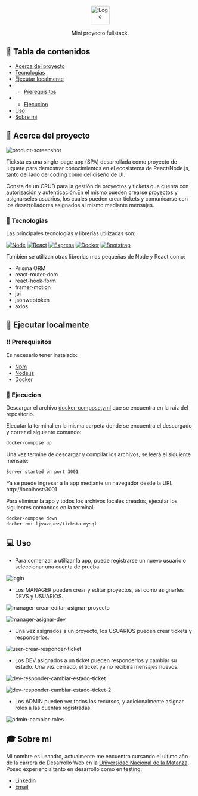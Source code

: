 <br />
<div align="center">
  <a href="https://github.com/othneildrew/Best-README-Template">
    <img src="readme_assets/logo.png" alt="Logo" height="50">
  </a>

  <p align="center">
    Mini proyecto fullstack.
    <br />
    <!-- <a href="https://github.com/othneildrew/Best-README-Template"><strong>Live demo</strong></a> -->
  </p>
</div>

## 📔 Tabla de contenidos

- [Acerca del proyecto](#🌟-acerca-del-proyecto)
- [Tecnologias](#👾-tecnologias)
- [Ejecutar localmente](#🧰-ejecutar-localmente)
- - [Prerequisitos](#‼️-prerequisitos)
- - [Ejecucion](#🏃-ejecucion)
- [Uso](#💻-uso)
- [Sobre mi](#🎓-sobre-mi)

## 🌟 Acerca del proyecto

![product-screenshot]

Ticksta es una single-page app (SPA) desarrollada como proyecto de juguete para demostrar conocimientos en el ecosistema de React/Node.js, tanto del lado del coding como del diseño de UI.

Consta de un CRUD para la gestión de proyectos y tickets que cuenta con autorización y autenticación.En el mismo pueden crearse proyectos y asignarseles usuarios, los cuales pueden crear tickets y
comunicarse con los desarrolladores asignados al mismo mediante mensajes.

### 👾 Tecnologias

Las principales tecnologías y librerías utilizadas son:

[![Node][node]][node-url]
[![React][react.js]][react-url]
[![Express][express]][react-url]
[![Docker][docker]][docker-url]
[![Bootstrap][bootstrap.com]][bootstrap-url]

Tambien se utilizan otras librerias mas pequeñas de Node y React como:

- Prisma ORM
- react-router-dom
- react-hook-form
- framer-motion
- joi
- jsonwebtoken
- axios

## 🧰 Ejecutar localmente

### ‼️ Prerequisitos

Es necesario tener instalado:

- [Npm](https://www.npmjs.com/)
- [Node.js](https://nodejs.org/en/)
- [Docker](https://www.docker.com/)

### 🏃 Ejecucion

Descargar el archivo [docker-compose.yml](docker-compose.yml) que se encuentra en la
raiz del repositorio.

Ejecutar la terminal en la misma carpeta donde se encuentra el descargado y correr el siguiente comando:

```sh
docker-compose up
```

Una vez termine de descargar y compilar los archivos, se leerá el siguiente mensaje:

```sh
Server started on port 3001
```

Ya se puede ingresar a la app mediante un navegador desde la URL http://localhost:3001

Para eliminar la app y todos los archivos locales creados, ejecutar los siguientes comandos en la terminal:

```sh
docker-compose down
docker rmi ljvazquez/ticksta mysql
```

## 💻 Uso

- Para comenzar a utilizar la app, puede registrarse un nuevo usuario o seleccionar una cuenta de prueba.

![login]

- Los MANAGER pueden crear y editar proyectos, asi como asignarles DEVS y USUARIOS.

![manager-crear-editar-asignar-proyecto]

![manager-asignar-dev]

- Una vez asignados a un proyecto, los USUARIOS pueden crear tickets y responderlos.

![user-crear-responder-ticket]

- Los DEV asignados a un ticket pueden responderlos y cambiar su estado. Una vez cerrado,
  el ticket ya no recibirá mensajes nuevos.

![dev-responder-cambiar-estado-ticket]

![dev-responder-cambiar-estado-ticket-2]

- Los ADMIN pueden ver todos los recursos, y adicionalmente asignar roles a las cuentas
  registradas.

![admin-cambiar-roles]

## 🎓 Sobre mi

Mi nombre es Leandro, actualmente me encuentro cursando el ultimo año de la carrera de Desarrollo Web en la [Universidad Nacional de la Matanza](https://www.unlam.edu.ar/).
Poseo experiencia tanto en desarrollo como en testing.

- [Linkedin](https://www.linkedin.com/in/lvazquez-dev/)
- [Email](mailto:ljvazquez00@gmail.com)

[product-screenshot]: readme_assets/tickets_screenshot.png
[login-screenshot]: readme_assets/login.png
[admin-cambiar-roles]: readme_assets/admin-cambiar-roles.gif
[dev-responder-cambiar-estado-ticket]: readme_assets/dev-responder-cambiar-estado-ticket.gif
[dev-responder-cambiar-estado-ticket-2]: readme_assets/dev-responder-cambiar-estado-ticket-2.gif
[login]: readme_assets/login.gif
[manager-asignar-dev]: readme_assets/manager-asignar-dev.gif
[manager-crear-editar-asignar-proyecto]: readme_assets/manager-crear-editar-asignar-proyecto.gif
[user-crear-responder-ticket]: readme_assets/user-crear-responder-ticket.gif
[react.js]: https://img.shields.io/badge/React-20232A?style=for-the-badge&logo=react&logoColor=61DAFB
[react-url]: https://reactjs.org/
[bootstrap.com]: https://img.shields.io/badge/Bootstrap-563D7C?style=for-the-badge&logo=bootstrap&logoColor=white
[bootstrap-url]: https://getbootstrap.com
[node]: https://img.shields.io/badge/Node-8fe3a7?style=for-the-badge&logo=nodedotjs
[node-url]: https://nodejs.org
[express]: https://img.shields.io/badge/Express.js-303e75?style=for-the-badge&logo=express
[express-url]: https://expressjs.org
[docker]: https://img.shields.io/badge/Docker-a1e1ff?style=for-the-badge&logo=docker
[docker-url]: https://www.docker.com/
